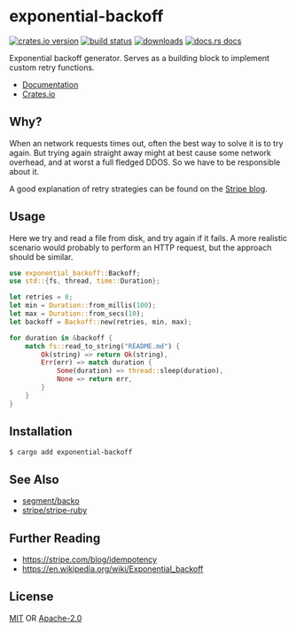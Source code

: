 # exponential-backoff
[![crates.io version][1]][2] [![build status][3]][4]
[![downloads][5]][6] [![docs.rs docs][7]][8]

Exponential backoff generator. Serves as a building block to implement custom
retry functions.

- [Documentation][8]
- [Crates.io][2]

## Why?
When an network requests times out, often the best way to solve it is to try
again. But trying again straight away might at best cause some network overhead,
and at worst a full fledged DDOS. So we have to be responsible about it.

A good explanation of retry strategies can be found on the [Stripe
blog](https://stripe.com/blog/idempotency).

## Usage
Here we try and read a file from disk, and try again if it fails. A more
realistic scenario would probably to perform an HTTP request, but the approach
should be similar.

```rust
use exponential_backoff::Backoff;
use std::{fs, thread, time::Duration};

let retries = 8;
let min = Duration::from_millis(100);
let max = Duration::from_secs(10);
let backoff = Backoff::new(retries, min, max);

for duration in &backoff {
    match fs::read_to_string("README.md") {
        Ok(string) => return Ok(string),
        Err(err) => match duration {
            Some(duration) => thread::sleep(duration),
            None => return err,
        }
    }
}
```

## Installation
```sh
$ cargo add exponential-backoff
```

## See Also
- [segment/backo](https://github.com/segmentio/backo)
- [stripe/stripe-ruby](https://github.com/stripe/stripe-ruby/blob/1bb9ac48b916b1c60591795cdb7ba6d18495e82d/lib/stripe/stripe_client.rb#L78-L92)

## Further Reading
- https://stripe.com/blog/idempotency
- https://en.wikipedia.org/wiki/Exponential_backoff

## License
[MIT](./LICENSE-MIT) OR [Apache-2.0](./LICENSE-APACHE)

[1]: https://img.shields.io/crates/v/exponential-backoff.svg?style=flat-square
[2]: https://crates.io/crates/exponential-backoff
[3]: https://img.shields.io/travis/yoshuawuyts/exponential-backoff.svg?style=flat-square
[4]: https://travis-ci.org/yoshuawuyts/exponential-backoff
[5]: https://img.shields.io/crates/d/exponential-backoff.svg?style=flat-square
[6]: https://crates.io/crates/exponential-backoff
[7]: https://img.shields.io/badge/docs-latest-blue.svg?style=flat-square
[8]: https://docs.rs/exponential-backoff
